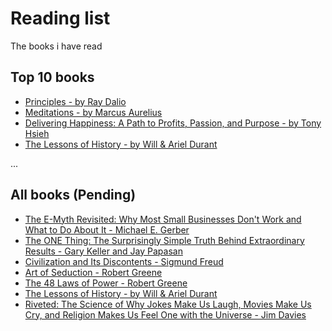 # Reading list
The books i have read

## Top 10 books
* [Principles - by Ray Dalio](https://www.principles.com/)
* [Meditations - by Marcus Aurelius](https://www.amazon.com/Meditations-New-Translation-Marcus-Aurelius/dp/0812968255/ref=sr_1_1?crid=1EQK7VLXSZ8KZ&keywords=meditations+marcus+aurelius&qid=1557967606&s=gateway&sprefix=meditations%2Caps%2C182&sr=8-1)
* [Delivering Happiness: A Path to Profits, Passion, and Purpose - by Tony Hsieh](https://www.amazon.com/Delivering-Happiness-Profits-Passion-Purpose/dp/0446576220/ref=sr_1_1?crid=1D67J7DCL0UPJ&keywords=delivering+happiness&qid=1557967691&s=gateway&sprefix=deliverng+h%2Caps%2C214&sr=8-1)
* [The Lessons of History - by Will & Ariel Durant](https://www.amazon.com/Lessons-History-Will-Durant/dp/143914995X/ref=sr_1_1?crid=ZZHQVVF7HXU7&keywords=the+lessons+of+history&qid=1557967751&s=gateway&sprefix=the+lessons+o%2Caps%2C178&sr=8-1)

...


## All books (Pending)
* [The E-Myth Revisited: Why Most Small Businesses Don't Work and What to Do About It - Michael E. Gerber](https://www.amazon.com/Myth-Revisited-Small-Businesses-About/dp/0887307280/ref=sr_1_1?crid=16ZQ2PB8HKQIF&keywords=the+emyth&qid=1561147447&s=gateway&sprefix=the+e+myt%2Caps%2C180&sr=8-1)
* [The ONE Thing: The Surprisingly Simple Truth Behind Extraordinary Results - Gary Keller and Jay Papasan](https://www.amazon.com/ONE-Thing-Surprisingly-Extraordinary-Results/dp/1885167776/ref=sr_1_1?keywords=the+one+thing&qid=1561147353&s=gateway&sr=8-1)
* [Civilization and Its Discontents - Sigmund Freud](https://www.amazon.com/Civilization-Its-Discontents-Sigmund-Freud/dp/0393304515/ref=sr_1_1crid=2ZETZELB4YW7I&keywords=civilization+and+its+discontents&qid=1561147229&s=gateway&sprefix=civiliza%2Caps%2C181&sr=8-1)
* [Art of Seduction - Robert Greene](https://www.amazon.com/Art-Seduction-Robert-Greene/dp/1861977697/ref=sr_1_1?crid=1G02UUDM68DTG&keywords=art+of+seduction&qid=1561147291&s=gateway&sprefix=art+of+sed%2Caps%2C178&sr=8-1)
* [The 48 Laws of Power - Robert Greene](https://www.amazon.com/48-Laws-Power-Robert-Greene/dp/0140280197/ref=sr_1_1?keywords=the+48+laws+of+power&qid=1561147184&s=gateway&sr=8-1)
* [The Lessons of History - by Will & Ariel Durant](https://www.amazon.com/Lessons-History-Will-Durant/dp/143914995X/ref=sr_1_1?crid=ZZHQVVF7HXU7&keywords=the+lessons+of+history&qid=1557967751&s=gateway&sprefix=the+lessons+o%2Caps%2C178&sr=8-1)
* [Riveted: The Science of Why Jokes Make Us Laugh, Movies Make Us Cry, and Religion Makes Us Feel One with the Universe - Jim Davies](https://www.amazon.com/Riveted-Science-Movies-Religion-Universe/dp/113727901X/ref=sr_1_1?crid=3SSVOB3J62ISU&keywords=riveted+jim+davies&qid=1561147078&s=gateway&sprefix=riveted+jim%2Caps%2C177&sr=8-1)
